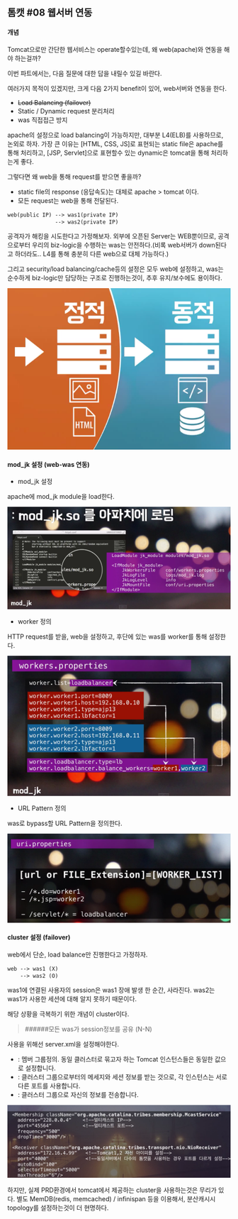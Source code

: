 ## 톰캣 #08 웹서버 연동
#### 개념

Tomcat으로만 간단한 웹서비스는 operate할수있는데, 왜 web(apache)와 연동을 해야 하는걸까?

이번 파트에서는, 다음 질문에 대한 답을 내릴수 있길 바란다.

여러가지 목적이 있겠지만, 크게 다음 2가지 benefit이 있어, web서버와 연동을 한다.

 - ~~Load Balancing (failover)~~
 - Static / Dynamic request 분리처리
 - was 직접접근 방지

apache의 설정으로 load balancing이 가능하지만, 대부분 L4(ELB)를 사용하므로, 논외로 하자. 가장 큰 이유는 [HTML, CSS, JS]로 표현되는 static file은 apache를 통해 처리하고, [JSP, Servlet]으로 표현할수 있는 dynamic은 tomcat을 통해 처리하는게 좋다.

그렇다면 왜 web을 통해 request를 받으면 좋을까?
 - static file의 response (응답속도)는 대체로 apache > tomcat 이다.
 - 모든 request는 web을 통해 전달된다.

```
web(public IP) --> was1(private IP)
               --> was2(private IP)
```

공격자가 해킹을 시도한다고 가정해보자. 외부에 오픈된 Server는 WEB뿐이므로, 공격으로부터 우리의 biz-logic을 수행하는 was는 안전하다.(비록 web서버가 down된다고 하더라도.. L4를 통해 충분히 다른 web으로 대체 가능하다.)

그리고 security/load balancing/cache등의 설정은 모두 web에 설정하고, was는 순수하게 biz-logic만 담당하는 구조로 진행하는것이, 추후 유지/보수에도 용이하다.

![img-web-was](https://github.com/agongi/study/blob/master/tomcat/%2308/images/Screen%20Shot%202015-07-15%20at%201.04.45%20AM.png)


#### mod_jk 설정 (web-was 연동)

- mod_jk 설정

apache에 mod_jk module을 load한다.

![img-mod_jk](https://github.com/agongi/study/blob/master/tomcat/%2308/images/Screen%20Shot%202015-07-14%20at%2012.50.31%20AM.png)

- worker 정의

HTTP request를 받을, web을 설정하고, 후단에 있는 was를 worker를 통해 설정한다.

![img-worker](https://github.com/agongi/study/blob/master/tomcat/%2308/images/Screen%20Shot%202015-07-15%20at%201.44.26%20AM.png)

- URL Pattern 정의

was로 bypass할 URL Pattern을 정의한다.

![img-url](https://github.com/agongi/study/blob/master/tomcat/%2308/images/Screen%20Shot%202015-07-15%20at%201.19.18%20AM.png)


#### cluster 설정 (failover)

web에서 단순, load balance만 진행한다고 가정하자.

```
web --> was1 (X)
    --> was2 (O)
```

was1에 연결된 사용자의 session은 was1 장애 발생 한 순간, 사라진다. was2는 was1가 사용한 세션에 대해 알지 못하기 때문이다.

해당 상황을 극복하기 위한 개념이 cluster이다.
>######모든 was가 session정보를 공유 (N-N)

사용을 위해선 server.xml을 설정해야한다.
 - <Membership>: 멤버 그룹정의. 동일 클러스터로 묶고자 하는 Tomcat 인스턴스들은 동일한 값으로 설정합니다.
 - <Receiver>: 클러스터 그룹으로부터의 메세지와 세션 정보를 받는 것으로, 각 인스턴스는 서로 다른 포트를 사용합니다.
 - <Sender>: 클러스터 그룹으로 자신의 정보를 전송합니다.

![img-cluster](https://github.com/agongi/study/blob/master/tomcat/%2308/images/Screen%20Shot%202015-07-14%20at%201.02.31%20AM.png)

하지만, 실제 PRD환경에서 tomcat에서 제공하는 cluster을 사용하는것은 무리가 있다. 별도 MemDB(redis, memcached) / infinispan 등을 이용해서, 분산캐시시 topology를 설정하는것이 더 현명하다.
